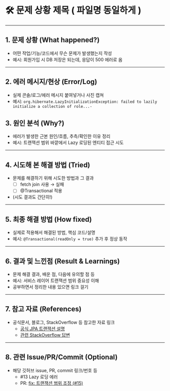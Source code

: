 # 🛠️ 문제 상황 제목 ( 파일명 동일하게 )

---

## 1. 문제 상황 (What happened?)
- 어떤 작업/기능/코드에서 무슨 문제가 발생했는지 작성  
- 예시: 회원가입 시 DB 저장은 되는데, 응답이 500 에러로 옴

---

## 2. 에러 메시지/현상 (Error/Log)
- 실제 콘솔/로그/에러 메시지 붙여넣거나 사진 캡쳐
- 예시: 
``` org.hibernate.LazyInitializationException: failed to lazily initialize a collection of role...-  ```


## 3. 원인 분석 (Why?)
- 에러가 발생한 근본 원인/흐름, 추측/확인한 이유 정리  
- 예시: 트랜잭션 범위 바깥에서 Lazy 로딩된 엔티티 접근 시도

---

## 4. 시도해 본 해결 방법 (Tried)
- 문제를 해결하기 위해 시도한 방법과 그 결과  
  - [ ] fetch join 사용 → 실패  
  - [ ] @Transactional 적용  
- (시도 결과도 간단히!)

---

## 5. 최종 해결 방법 (How fixed)
- 실제로 적용해서 해결된 방법, 핵심 코드/설명  
- 예시: `@Transactional(readOnly = true)` 추가 후 정상 동작

---

## 6. 결과 및 느낀점 (Result & Learnings)
- 문제 해결 결과, 배운 점, 다음에 유의할 점 등  
- 예시: 서비스 레이어 트랜잭션 범위 중요성 이해
- 공부하면서 정리한 내용 있으면 링크 걸기

---

## 7. 참고 자료 (References)
- 공식문서, 블로그, StackOverflow 등 참고한 자료 링크  
  - [공식 JPA 트랜잭션 설명](https://docs.spring.io/...)
  - [관련 StackOverflow 답변](https://stackoverflow.com/...)

---

## 8. 관련 Issue/PR/Commit (Optional)
- 해당 깃허브 issue, PR, commit 링크/번호 등  
  - #13 Lazy 로딩 에러  
  - PR: [fix: 트랜잭션 범위 조정 (#15)](https://github.com/...)
